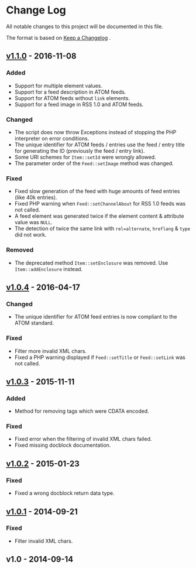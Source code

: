 # Change Log
All notable changes to this project will be documented in this file.

The format is based on [Keep a Changelog](http://keepachangelog.com/) .

## [v1.1.0] - 2016-11-08
### Added
- Support for multiple element values.
- Support for a feed description in ATOM feeds.
- Support for ATOM feeds without ```link``` elements.
- Support for a feed image in RSS 1.0 and ATOM feeds.

### Changed
- The script does now throw Exceptions instead of stopping the PHP interpreter on error conditions.
- The unique identifier for ATOM feeds / entries use the feed / entry title for generating the ID (previously the feed / entry link).
- Some URI schemes for ```Item::setId``` were wrongly allowed.
- The parameter order of the ```Feed::setImage``` method was changed.

### Fixed
- Fixed slow generation of the feed with huge amounts of feed entries (like 40k entries).
- Fixed PHP warning when ```Feed::setChannelAbout``` for RSS 1.0 feeds was not called.
- A feed element was generated twice if the element content & attribute value was ```NULL```.
- The detection of twice the same link with ```rel=alternate```, ```hreflang``` & ```type``` did not work.

### Removed
- The deprecated method ```Item::setEnclosure``` was removed. Use ```Item::addEnclosure``` instead.

## [v1.0.4] - 2016-04-17
### Changed
- The unique identifier for ATOM feed entries is now compliant to the ATOM standard.

### Fixed
- Filter more invalid XML chars.
- Fixed a PHP warning displayed if ```Feed::setTitle``` or ```Feed::setLink``` was not called.

## [v1.0.3] - 2015-11-11
### Added
- Method for removing tags which were CDATA encoded.
 
### Fixed
- Fixed error when the filtering of invalid XML chars failed.
- Fixed missing docblock documentation.

## [v1.0.2] - 2015-01-23
### Fixed
- Fixed a wrong docblock return data type.

## [v1.0.1] - 2014-09-21
### Fixed
- Filter invalid XML chars.

## v1.0 - 2014-09-14


[Unreleased]: https://github.com/mibe/FeedWriter/compare/v1.1.0...HEAD
[v1.1.0]: https://github.com/mibe/FeedWriter/compare/v1.0.4...v1.1.0
[v1.0.4]: https://github.com/mibe/FeedWriter/compare/v1.0.3...v1.0.4
[v1.0.3]: https://github.com/mibe/FeedWriter/compare/v1.0.2...v1.0.3
[v1.0.2]: https://github.com/mibe/FeedWriter/compare/v1.0.1...v1.0.2
[v1.0.1]: https://github.com/mibe/FeedWriter/compare/v1.0...v1.0.1
